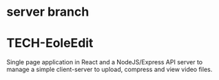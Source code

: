 # server branch

# TECH-EoleEdit

Single page application in React and a NodeJS/Express API server to manage a simple client-server to upload, compress and view video files.
